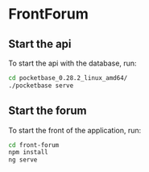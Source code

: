 # FrontForum

## Start the api
To start the api with the database, run:

```bash
cd pocketbase_0.28.2_linux_amd64/
./pocketbase serve
```

## Start the forum
To start the front of the application, run:

```bash
cd front-forum
npm install
ng serve
```
